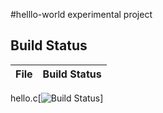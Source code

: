 #helllo-world
experimental project

## Build Status

File|Build Status
---|---
hello.c[![Build Status](https://travis-ci.com/BioFrostX/hello-world.svg?branch=master)]
